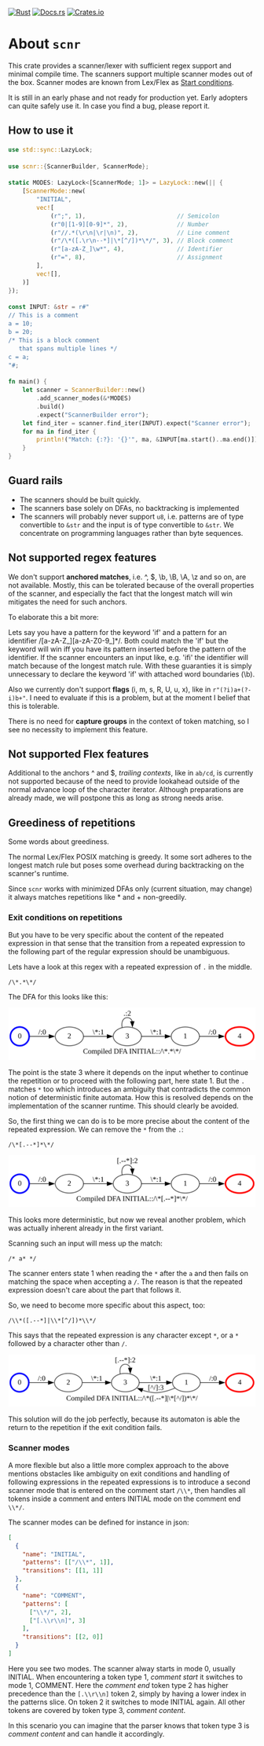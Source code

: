 <!-- markdownlint-disable first-line-h1 -->

[![Rust](https://github.com/jsinger67/scnr/actions/workflows/rust.yml/badge.svg)](https://github.com/jsinger67/scnr/actions/workflows/rust.yml)
[![Docs.rs](https://docs.rs/scnr/badge.svg)](https://docs.rs/scnr)
[![Crates.io](https://img.shields.io/crates/v/scnr.svg)](https://crates.io/crates/scnr)

<!-- markdownlint-enable first-line-h1 -->

# About `scnr`

This crate provides a scanner/lexer with sufficient regex support and minimal compile time.
The scanners support multiple scanner modes out of the box.
Scanner modes are known from Lex/Flex as
[Start conditions](https://www.cs.princeton.edu/~appel/modern/c/software/flex/flex.html#SEC11).

It is still in an early phase and not ready for production yet. Early adopters can quite safely use
it. In case you find a bug, please report it.

## How to use it

```rust
use std::sync::LazyLock;

use scnr::{ScannerBuilder, ScannerMode};

static MODES: LazyLock<[ScannerMode; 1]> = LazyLock::new(|| {
    [ScannerMode::new(
        "INITIAL",
        vec![
            (r";", 1),                          // Semicolon
            (r"0|[1-9][0-9]*", 2),              // Number
            (r"//.*(\r\n|\r|\n)", 2),           // Line comment
            (r"/\*([.\r\n--*]|\*[^/])*\*/", 3), // Block comment
            (r"[a-zA-Z_]\w*", 4),               // Identifier
            (r"=", 8),                          // Assignment
        ],
        vec![],
    )]
});

const INPUT: &str = r#"
// This is a comment
a = 10;
b = 20;
/* This is a block comment
   that spans multiple lines */
c = a;
"#;

fn main() {
    let scanner = ScannerBuilder::new()
        .add_scanner_modes(&*MODES)
        .build()
        .expect("ScannerBuilder error");
    let find_iter = scanner.find_iter(INPUT).expect("Scanner error");
    for ma in find_iter {
        println!("Match: {:?}: '{}'", ma, &INPUT[ma.start()..ma.end()]);
    }
}

```

## Guard rails

* The scanners should be built quickly.
* The scanners base solely on DFAs, no backtracking is implemented
* The scanners will probably never support `u8`, i.e. patterns are of type convertible to `&str` and
the input is of type convertible to `&str`. We concentrate on programming languages rather than byte
sequences.

## Not supported regex features

We don't support **anchored matches**, i.e. ^, $, \b, \B, \A, \z and so on, are not available.
Mostly, this can be tolerated because of the overall properties of the scanner, and especially the
fact that the longest match will win mitigates the need for such anchors.

To elaborate this a bit more:

Lets say you have a pattern for the keyword 'if' and a pattern for an identifier
/[a-zA-Z_][a-zA-Z0-9_]*/. Both could match the 'if' but the keyword will win iff you have its
pattern inserted before the pattern of the identifier. If the scanner encounters an input like,
e.g. 'ifi' the identifier will match because of the longest match rule. With these guaranties it is
simply unnecessary to declare the keyword 'if' with attached word boundaries (\b).

Also we currently don't support **flags** (i, m, s, R, U, u, x), like in ```r"(?i)a+(?-i)b+"```.
I need to evaluate if this is a problem, but at the moment I belief that this is tolerable.

There is no need for **capture groups** in the context of token matching, so I see no necessity to
implement this feature.

## Not supported Flex features

Additional to the anchors ^ and $, *trailing contexts*, like in ```ab/cd```, is currently not
supported because of the need to provide lookahead outside of the normal advance loop of the
character iterator. Although preparations are already made, we will postpone this as long as strong
needs arise.

## Greediness of repetitions

Some words about greediness.

The normal Lex/Flex POSIX matching is greedy. It some sort adheres to the longest match rule but
poses some overhead during backtracking on the scanner's runtime.

Since `scnr` works with minimized DFAs only (current situation, may change) it always matches
repetitions like * and + non-greedily.

### Exit conditions on repetitions

But you have to be very specific about the content of the repeated expression in that sense that
the transition from a repeated expression to the following part of the regular expression should be
unambiguous.

Lets have a look at this regex with a repeated expression of `.` in the middle.

```regex
/\*.*\*/
```

The DFA for this looks like this:

![CppComments1](./doc/CppComments1.svg)

The point is the state 3 where it depends on the input whether to continue the repetition or to
proceed with the following part, here state 1.
But the `.` matches `*` too which introduces an ambiguity that contradicts the common notion of
deterministic finite automata. How this is resolved depends on the implementation of the scanner
runtime. This should clearly be avoided.

So, the first thing we can do is to be more precise about the content of the repeated expression.
We can remove the `*` from the `.`:

```regex
/\*[.--*]*\*/
```

![CppComments2](./doc/CppComments2.svg)

This looks more deterministic, but now we reveal another problem, which was actually inherent
already in the first variant.

Scanning such an input will mess up the match:

```
/* a* */
```

The scanner enters state 1 when reading the `*` after the `a` and then fails on matching the space
when accepting a `/`. The reason is that the repeated expression doesn't care about the part that
follows it.

So, we need to become more specific about this aspect, too:

```regex
/\\*([.--*]|\\*[^/])*\\*/
```

This says that the repeated expression is any character except `*`, or a `*` followed by a character
other than `/`.


![CppComments3](./doc/CppComments3.svg)

This solution will do the job perfectly, because its automaton is able the return to the repetition
if the exit condition fails.


### Scanner modes

A more flexible but also a little more complex approach to the above mentions obstacles like
ambiguity on exit conditions and handling of following expressions in the repeated expressions is
to introduce a second scanner mode that is entered on the comment start `/\\*`, then handles all
tokens inside a comment and enters INITIAL mode on the comment end `\\*/`.

The scanner modes can be defined for instance in json:

```json
[
  {
    "name": "INITIAL",
    "patterns": [["/\\*", 1]],
    "transitions": [[1, 1]]
  },
  {
    "name": "COMMENT",
    "patterns": [
      ["\\*/", 2],
      ["[.\\r\\n]", 3]
    ],
    "transitions": [[2, 0]]
  }
]
```

Here you see two modes. The scanner alway starts in mode 0, usually INITIAL. When encountering a
token type 1, *comment start* it switches to mode 1, COMMENT. Here the *comment end* token type 2
has higher precedence than the `[.\\r\\n]` token 2, simply by having a lower index in the patterns
slice. On token 2 it switches to mode INITIAL again. All other tokens are covered by token type 3,
*comment content*.

In this scenario you can imagine that the parser knows that token type 3 is *comment content* and
can handle it accordingly.
